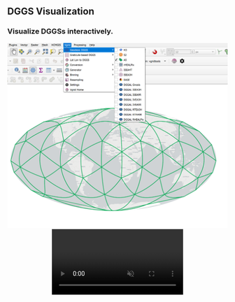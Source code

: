 ## DGGS Visualization
### Visualize DGGSs interactively.

<div align="center">
  <img src="https://raw.githubusercontent.com/opengeoshub/vgridtools/main/images/readme/dggsvisualization.png">
</div>

<div align="center">
  <video src="https://raw.githubusercontent.com/opengeoshub/vgridtools/main/images/readme/dggsvisualization.mp4" autoplay muted loop playsinline controls style="max-width:100%; height:auto;"></video>
</div>
